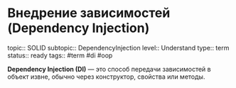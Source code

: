 # Внедрение зависимостей (Dependency Injection)
topic:: SOLID
subtopic:: DependencyInjection
level:: Understand
type:: term
status:: ready
tags:: #term #di #oop

**Dependency Injection (DI)** — это способ передачи зависимостей в объект извне, обычно через конструктор, свойства или методы.